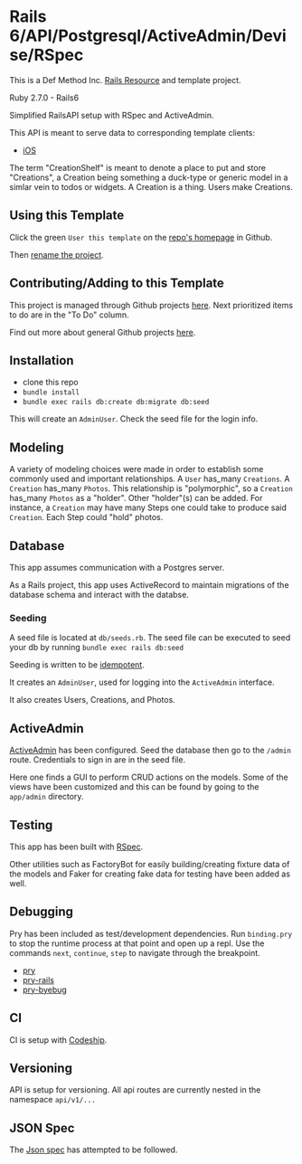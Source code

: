 # Rails 6/API/Postgresql/ActiveAdmin/Devise/RSpec
This is a Def Method Inc. [Rails Resource](https://github.com/defmethodinc/def-method-resources/tree/master/resource-library/rails) and template project.

Ruby 2.7.0 - Rails6

Simplified RailsAPI setup with RSpec and ActiveAdmin.

This API is meant to serve data to corresponding template clients:
 - [iOS](https://github.com/defmethodinc/dm-ios-swift-ui-combine-template)

The term "CreationShelf" is meant to denote a place to put and store "Creations", a Creation being something a duck-type or generic model in a simlar vein to todos or widgets. A Creation is a thing. Users make Creations.

## Using this Template
Click the green `User this template` on the [repo's homepage](https://github.com/defmethodinc/CreationShelfTemplate) in Github.

Then [rename the project](https://stackoverflow.com/questions/42326432/how-to-rename-a-rails-5-application).

## Contributing/Adding to this Template
This project is managed through Github projects [here](https://github.com/defmethodinc/CreationShelfTemplate/projects/1). Next prioritized items to do are in the "To Do" column.

Find out more about general Github projects [here](https://help.github.com/en/github/managing-your-work-on-github/about-project-boards).

## Installation

 - clone this repo
 - `bundle install`
 - `bundle exec rails db:create db:migrate db:seed`

This will create an `AdminUser`. Check the seed file for the login info.

## Modeling
A variety of modeling choices were made in order to establish some commonly used and important relationships. A `User` has_many `Creations`. A `Creation` has_many `Photos`. This relationship is "polymorphic", so a `Creation` has_many `Photos` as a "holder". Other "holder"(s) can be added. For instance, a `Creation` may have many Steps one could take to produce said `Creation`. Each Step could "hold" photos.

## Database
This app assumes communication with a Postgres server.

As a Rails project, this app uses ActiveRecord to maintain migrations of the database schema and interact with the databse.

### Seeding
A seed file is located at `db/seeds.rb`. The seed file can be executed to seed your db by running `bundle exec rails db:seed`

Seeding is written to be [idempotent](https://en.wikipedia.org/wiki/Idempotence).

It creates an `AdminUser`, used for logging into the `ActiveAdmin` interface.

It also creates Users, Creations, and Photos.

## ActiveAdmin
[ActiveAdmin](https://activeadmin.info/) has been configured. Seed the database then go to the `/admin` route. Credentials to sign in are in the seed file.

Here one finds a GUI to perform CRUD actions on the models. Some of the views have been customized and this can be found by going to the `app/admin` directory.

## Testing
This app has been built with [RSpec](https://github.com/rspec/rspec-rails).

Other utilities such as FactoryBot for easily building/creating fixture data of the models and Faker for creating fake data for testing have been added as well.

## Debugging
Pry has been included as test/development dependencies. Run `binding.pry` to stop the runtime process at that point and open up a repl. Use the commands `next`, `continue`, `step` to navigate through the breakpoint.
 - [pry](https://github.com/pry/pry)
 - [pry-rails](https://github.com/rweng/pry-rails)
 - [pry-byebug](https://github.com/deivid-rodriguez/pry-byebug)

## CI
CI is setup with [Codeship](https://app.codeship.com/projects/395526).

## Versioning
API is setup for versioning. All api routes are currently nested in the namespace `api/v1/...`

## JSON Spec
The [Json spec](https://jsonapi.org/) has attempted to be followed.

